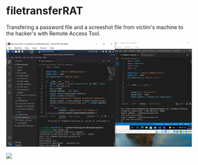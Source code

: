 # filetransferRAT

Transfering a password file and a screeshot file from victim's machine to the hacker's with Remote Access Tool.

![](assets/downloadpassword.PNG)

![](assets/screenshotPyautoguiRAT.PNG?v=4&s=200)
